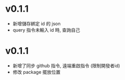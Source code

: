 # v0.1.1
  - 新增儲存綁定 id 的 json
  - query 指令未輸入 id 時, 查詢自己

# v0.1.1
  - 新增了同步 github 指令, 遠端重啟指令 (限制開發者id)
  - 修改 package 擺放位置